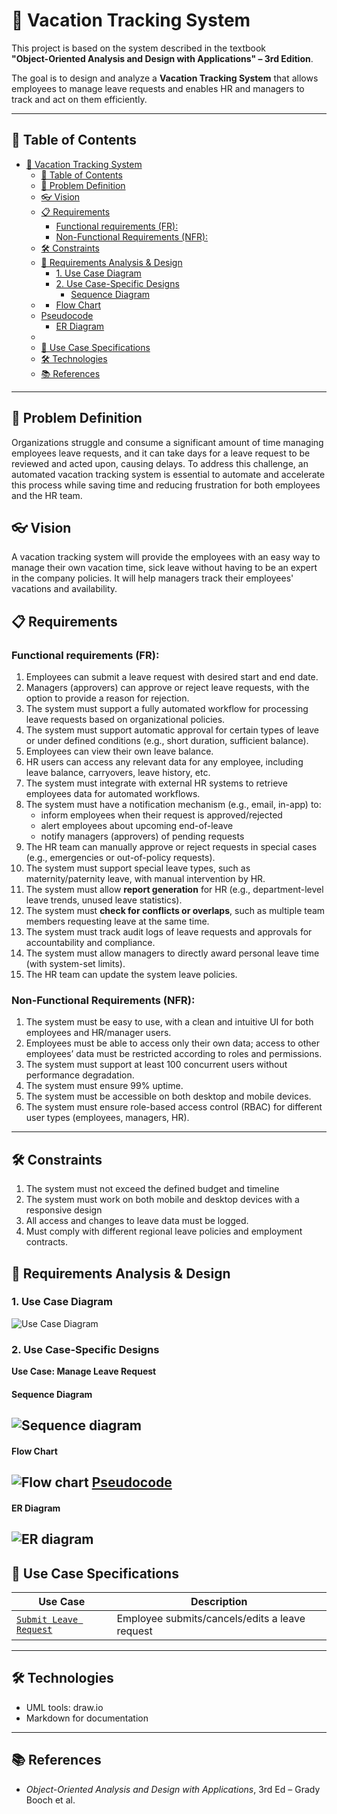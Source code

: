 # 🌴 Vacation Tracking System

This project is based on the system described in the textbook  
**"Object-Oriented Analysis and Design with Applications" – 3rd Edition**.

The goal is to design and analyze a **Vacation Tracking System** that allows employees to manage leave requests and enables HR and managers to track and act on them efficiently.

---

## 📌 Table of Contents

- [🌴 Vacation Tracking System](#-vacation-tracking-system)
  - [📌 Table of Contents](#-table-of-contents)
  - [🧠 Problem Definition](#-problem-definition)
  - [👓 Vision](#-vision)
  - [📋 Requirements](#-requirements)
    - [Functional requirements (FR):](#functional-requirements-fr)
    - [Non-Functional Requirements (NFR):](#non-functional-requirements-nfr)
  - [🛠 Constraints](#-constraints)
  - [🧠 Requirements Analysis \& Design](#-requirements-analysis--design)
    - [1. Use Case Diagram](#1-use-case-diagram)
    - [2. Use Case-Specific Designs](#2-use-case-specific-designs)
      - [Sequence Diagram](#sequence-diagram)
  - [](#)
      - [Flow Chart](#flow-chart)
  - [Pseudocode](#pseudocode)
      - [ER Diagram](#er-diagram)
  - [](#-1)
  - [📄 Use Case Specifications](#-use-case-specifications)
  - [🛠 Technologies](#-technologies)
  - [📚 References](#-references)
---

## 🧠 Problem Definition
Organizations struggle and consume a significant amount of time managing employees leave requests, and it can take days for a leave request to be reviewed and acted upon, causing delays. To address this challenge, an automated vacation tracking system is essential to automate and accelerate this process while saving time and reducing frustration for both employees and the HR team.
## 👓 Vision
A vacation tracking system will provide the employees with an easy way to manage their own vacation time, sick leave without having to be an expert in the company policies. It will help managers track their employees' vacations and availability.
## 📋 Requirements
### Functional requirements (FR): 
1. Employees can submit a leave request with desired start and end date.  
2. Managers (approvers) can approve or reject leave requests, with the option to provide a reason for rejection.  
3. The system must support a fully automated workflow for processing leave requests based on organizational policies.  
4. The system must support automatic approval for certain types of leave or under defined conditions (e.g., short duration, sufficient balance).  
5. Employees can view their own leave balance.  
6. HR users can access any relevant data for any employee, including leave balance, carryovers, leave history, etc.  
7. The system must integrate with external HR systems to retrieve employees data for automated workflows.
8. The system must have a notification mechanism (e.g., email, in-app) to:  
    - inform employees when their request is approved/rejected  
    - alert employees about upcoming end-of-leave  
    - notify managers (approvers) of pending requests  
9. The HR team can manually approve or reject requests in special cases (e.g., emergencies or out-of-policy requests).  
10. The system must support special leave types, such as maternity/paternity leave, with manual intervention by HR.  
11. The system must allow **report generation** for HR (e.g., department-level leave trends, unused leave statistics).  
12. The system must **check for conflicts or overlaps**, such as multiple team members requesting leave at the same time.  
13. The system must track audit logs of leave requests and approvals for accountability and compliance.  
14. The system must allow managers to directly award personal leave time (with system-set limits).  
15. The HR team can update the system leave policies.  

### Non-Functional Requirements (NFR): 
1. The system must be easy to use, with a clean and intuitive UI for both employees and HR/manager users.
2. Employees must be able to access only their own data; access to other employees’ data must be restricted according to roles and permissions.
3. The system must support at least 100 concurrent users without performance degradation.
4. The system must ensure 99% uptime.
5. The system must be accessible on both desktop and mobile devices.
6. The system must ensure role-based access control (RBAC) for different user types (employees, managers, HR).

---

## 🛠 Constraints
1. The system must not exceed the defined budget and timeline
2. The system must work on both mobile and desktop devices with a responsive design
3. All access and changes to leave data must be logged.
4. Must comply with different regional leave policies and employment contracts.

## 🧠 Requirements Analysis & Design

### 1. Use Case Diagram
  ![Use Case Diagram](./diagrams/useCaseDiagram.png)

### 2. Use Case-Specific Designs
**Use Case: Manage Leave Request**  
#### Sequence Diagram 
  ![Sequence diagram](./diagrams/ManageLeaveRequestuseSequenceDiagrams.png)
--
#### Flow Chart
  ![Flow chart](./diagrams/manageLeaveRequestFlowcharts.png)
  [Pseudocode](./manageLeaveRequestPseudocode.md)
---
#### ER Diagram 
  ![ER diagram](./diagrams/manageLeaveRequestERD.png)
--

## 📄 Use Case Specifications

| Use Case | Description |
|----------|-------------|
| [`Submit Leave Request`](use-cases/ManageLeaveRequest.md) | Employee submits/cancels/edits a leave request |

---

## 🛠 Technologies

- UML tools: draw.io
- Markdown for documentation

---

## 📚 References

- *Object-Oriented Analysis and Design with Applications*, 3rd Ed – Grady Booch et al.
